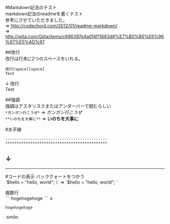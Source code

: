 #Markdown記法のテスト  
markdown記法のreadmeを書くテスト  
参考にさせていただきました。  
=> http://codechord.com/2012/01/readme-markdown/  
=> http://qiita.com/Qiita/items/c686397e4a0f4f11683d#%E7%B5%B5%E6%96%87%E5%AD%97
  
##改行  
改行は行末に2つのスペースをいれる。  
```
改行[space][space]
Test
```  
↓
改行  
Test


##強調  
強調はアスタリスクまたはアンダーバーで囲むらしい  
`*ガンガン行こうぜ*` => *ガンガン行こうぜ*  
`**いのちを大事に**` => **いのちを大事に**  

#水平線
```
---------------------------------------------  
*********************************************  
```
↓
---------------------------------------------  
*********************************************  

#コードの表示
バッククォートをつかう  
\`$hello = "hello, world"; \` => `$hello = "hello, world"; `  

複数行  
\`\`\`
hogehogehoge
\`\`\`
↓
```
hogehogehoge
```

\:smile:
